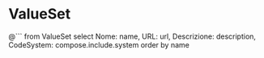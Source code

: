 # ValueSet

@```
from
	ValueSet
select
	Nome: name,
	URL: url,
	Descrizione: description,
	CodeSystem: compose.include.system
order by name  
```